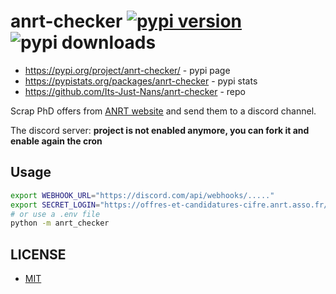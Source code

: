 # anrt-checker [![pypi version](https://img.shields.io/pypi/v/anrt-checker)](https://pypi.org/project/anrt-checker/) ![pypi downloads](https://img.shields.io/pypi/dm/anrt-checker)

- <https://pypi.org/project/anrt-checker/> - pypi page
- <https://pypistats.org/packages/anrt-checker> - pypi stats
- <https://github.com/Its-Just-Nans/anrt-checker> - repo

Scrap PhD offers from [ANRT website](https://offres-et-candidatures-cifre.anrt.asso.fr) and send them to a discord channel.

The discord server: **project is not enabled anymore, you can fork it and enable again the cron**

## Usage

```sh
export WEBHOOK_URL="https://discord.com/api/webhooks/....."
export SECRET_LOGIN="https://offres-et-candidatures-cifre.anrt.asso.fr/autoconnect/..."
# or use a .env file
python -m anrt_checker
```

## LICENSE

- [MIT](LICENSE)
